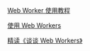 [Web Worker 使用教程](http://www.ruanyifeng.com/blog/2018/07/web-worker.html)

[使用 Web Workers](https://developer.mozilla.org/zh-CN/docs/Web/API/Web_Workers_API/Using_web_workers)

[精读《谈谈 Web Workers》](https://github.com/ascoders/weekly/blob/master/%E5%89%8D%E6%B2%BF%E6%8A%80%E6%9C%AF/76.%E7%B2%BE%E8%AF%BB%E3%80%8A%E8%B0%88%E8%B0%88%20Web%20Workers%E3%80%8B.md)
